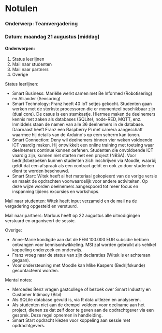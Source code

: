 # Notulen

### Onderwerp: Teamvergadering

### Datum: maandag 21 augustus (middag)

#### Onderwerpen:

1. Status leerlijnen
2. Mail naar studenten
3. Mail naar partners
4. Overige

Status leerlijnen:

+ Smart Business: Mariëlle werkt samen met Be Informed (Robotisering) en Alliander (Sensoring)
+ Smart Technology: Franz heeft 40 IoT setjes gekocht. Studenten gaan werken met de sterkste processoren die er momenteel beschikbaar zijn (dual core). De casus is een stemkastje. Hiermee maken de deelnemers kennis met zaken als databases (SQLite), node-RED, MQTT, enz. Inmiddels staan de namen van alle 36 deelnemers in de database. Daarnaast heeft Franz een Raspberry Pi met camera aangeschaft waarmee hij details van de Arduino's op eem scherm kan tonen.
+ Smart Connection: Deny wil deelnemers binnen vier weken voldoende ICT vaardig maken. Hij ontwikkelt een online training met toetsing waar deelnemers continue kunnen oefenen. Studenten die onvoldoende ICT vaardig zijn, kunnen niet starten met een project (NBSA). Voor bedrijfsbezoeken kunnen studenten zich inschrijven via Moodle, waarbij geldt dat een afspraak als een contract geldt en ook zo door studenten dient te worden beschouwd.
+ Smart Start: Witek heeft al het materiaal gekopieerd van de vorige versie en maakt de opdrachten voorwaardelijk voor andere activiteiten. Op deze wijze worden deelnemers aangespoord tot meer focus en inspanning tijdens excursies en workshops.

Mail naar studenten: Witek heeft input verzameld en de mail na de vergadering opgesteld en verstuurd.

Mail naar partners: Marlous heeft op 22 augustus alle uitnodigingen verstuurd en organiseert de sessie.

Overige:
+ Anne-Marie kondigde aan dat de FEM 100.000 EUR subsidie hebben ontvangen voor kennisontwikkeling. MSI zal worden gebruikt als vehikel koppeling onderzoek en onderwijs.
+ Franz vroeg naar de status van zijn declaraties (Witek is er achteraan gegaan).
+ Voor ondersteuning met Moodle kan Mike Kaspers (Bedrijfskunde) gecontacteerd worden.

Mental notes:
+ Mercedes Benz vragen gastcollege of bezoek over Smart Industry en Customer Intimacy (Bibi)
+ Als SQLite database gevuld is, via R data uitlezen en analyseren.
+ Als studenten niet aan de drempel voldoen voor deelname aan het project, dienen ze dat zelf door te geven aan de opdrachtgever via een gesprek. Deze regel opnemen in handleiding.
+ Smart Start opdracht kiezen voor koppeling aan sessie met opdrachtgevers.


